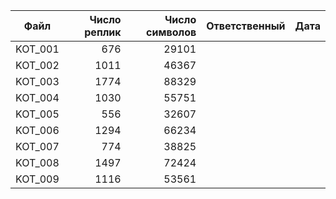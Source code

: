 | Файл | Число реплик | Число символов | Ответственный | Дата |
| ---- | -----------: | -------------: | ------------- | ---- |
| KOT_001   |  676 | 29101 | | |
| KOT_002   | 1011 | 46367 | | |
| KOT_003   | 1774 | 88329 | | |
| KOT_004   | 1030 | 55751 | | |
| KOT_005   |  556 | 32607 | | |
| KOT_006   | 1294 | 66234 | | |
| KOT_007   |  774 | 38825 | | |
| KOT_008   | 1497 | 72424 | | |
| KOT_009   | 1116 | 53561 | | |
